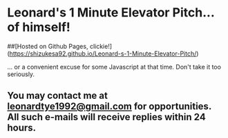 # Leonard's 1 Minute Elevator Pitch... of himself! 
##[Hosted on Github Pages, clickie!] (https://shizukesa92.github.io/Leonard-s-1-Minute-Elevator-Pitch/)

... or a convenient excuse for some Javascript at that time. Don't take it too seriously.

## You may contact me at <leonardtye1992@gmail.com> for opportunities. All such e-mails will receive replies within 24 hours.